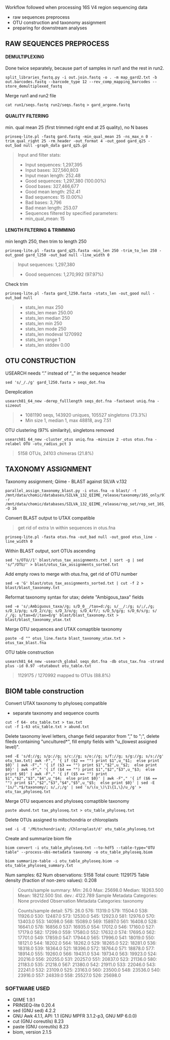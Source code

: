 Workflow followed when processing 16S V4 region sequencing data
- raw sequences preprocess
- OTU construction and taxonomy assignment
- preparing for downstream analyses


## RAW SEQUENCES PREPROCESS
#### DEMULTIPLEXING 
Done twice separately, because part of samples in run1 and the rest in run2.
~~~
split_libraries_fastq.py -i out.join.fastq -o . -m map_gard2.txt -b out.barcodes.fastq --barcode_type 12 --rev_comp_mapping_barcodes --store_demultiplexed_fastq
~~~
Merge run1 and run2 file
~~~
cat run1/seqs.fastq run2/seqs.fastq > gard_argone.fastq
~~~

#### QUALITY FILTERING
min. qual mean 25 (first trimmed right end at 25 quality), no N bases
~~~
prinseq-lite.pl -fastq gard.fastq -min_qual_mean 25 -ns_max_n 0 -trim_qual_right 25 -rm_header -out_format 4 -out_good gard_q25 -out_bad null -graph_data gard_q25.gd
~~~
> Input and filter stats:
>- 	Input sequences: 1,297,395
>-	Input bases: 327,560,803
>- 	Input mean length: 252.48
>- 	Good sequences: 1,297,380 (100.00%)
>- 	Good bases: 327,466,677
>-	Good mean length: 252.41
>- 	Bad sequences: 15 (0.00%)
>- 	Bad bases: 3,796
>- 	Bad mean length: 253.07
>- 	Sequences filtered by specified parameters:
>- 	min_qual_mean: 15

#### LENGTH FILTERING & TRIMMING
min length 250, then trim to length 250
~~~
prinseq-lite.pl -fasta gard_q25.fasta -min_len 250 -trim_to_len 250 -out_good gard_l250 -out_bad null -line_width 0
~~~
> Input sequences: 1,297,380
>-	Good sequences: 1,270,992 (97.97%)

Check trim
~~~
prinseq-lite.pl -fasta gard_l250.fasta -stats_len -out_good null -out_bad null
~~~
>- stats_len	max	250
>- stats_len	mean	250.00
>- stats_len	median	250
>- stats_len	min	250
>- stats_len	mode	250
>- stats_len	modeval	1270992
>- stats_len	range	1
>- stats_len	stddev	0.00


## OTU CONSTRUCTION
USEARCH needs “.” instead of “_” in the sequence header
~~~
sed 's/_/./g' gard_l250.fasta > seqs_dot.fna
~~~
Dereplication
~~~
usearch81_64_new -derep_fulllength seqs_dot.fna -fastaout uniq.fna -sizeout
~~~
>-	1081190 seqs, 143920 uniques, 105527 singletons (73.3%)
>-	Min size 1, median 1, max 48818, avg 7.51
	
OTU clustering (97% similarity), singletons removed
~~~
usearch81_64_new -cluster_otus uniq.fna -minsize 2 -otus otus.fna -relabel OTU -otu_radius_pct 3
~~~
>	5158 OTUs, 24103 chimeras (21.8%)

## TAXONOMY ASSIGNMENT
Taxonomy assignment; Qiime - BLAST against SILVA v.132
~~~
parallel_assign_taxonomy_blast.py -i otus.fna -o blast/ -t /mnt/data/chomic/databases/SILVA_132_QIIME_release/taxonomy/16S_only/97/majority_taxonomy_7_levels.txt  -r /mnt/data/chomic/databases/SILVA_132_QIIME_release/rep_set/rep_set_16S_only/97/silva_132_97_16S.fna -O 16
~~~

Convert BLAST output to UTAX compatible
>get rid of extra \n  within sequences in otus.fna
~~~
prinseq-lite.pl -fasta otus.fna -out_bad null -out_good otus_line -line_width 0
~~~
Within BLAST output, sort OTUs ascending
~~~
sed 's/OTU//1' blast/otus_tax_assignments.txt | sort -g | sed 's/^/OTU/' > blast/otus_tax_assignments_sorted.txt
~~~
Add empty rows to merge with otus.fna, get rid of OTU number
~~~
sed -e 'G' blast/otus_tax_assignments_sorted.txt | cut -f 2 > blast/blast_taxonomy.txt
~~~
Reformat taxonomy syntax for utax; delete "Ambigous_taxa" fields
~~~
sed -e 's/;Ambiguous_taxa//g; s/D_0__/tax=d:/g; s/__/:/g; s/;/,/g; s/D_1/p/g; s/D_2/c/g; s/D_3/o/g; s/D_4/f/; s/D_5/g/g; s/D_6/s/g; s/ /_/g; s/tax=d/;tax=d/g' blast/blast_taxonomy.txt > blast/blast_taxonomy_utax.txt

~~~
Merge OTU sequences and UTAX comaptible taxonomy
~~~
paste -d "" otus_line.fasta blast_taxonomy_utax.txt > otus_tax_blast.fna
~~~
OTU table construction
~~~
usearch81_64_new -usearch_global seqs_dot.fna -db otus_tax.fna -strand plus -id 0.97 -otutabout otu_table.txt
~~~
>	1129175 / 1270992 mapped to OTUs (88.8%) 

## BIOM table construction

Convert UTAX taxonomy to phyloseq compatible
- separate taxonomy and sequence counts
~~~
cut -f 64- otu_table.txt > tax.txt
cut -f 1-63 otu_table.txt > abund.txt
~~~

Delete taxonomy level letters, change field separator from "," to ";", delete fileds containing "uncultured*", fill empty fields with "u_(lowest assigned level)".
~~~
sed -E 's/d://g; s/p://g; s/c://g; s/o://g; s/f://g; s/g://g; s/s://g' otu_tax.txt| awk -F"," '{ if ($2 == "") print $1",u_"$1;  else print $0}' | awk -F"," '{ if ($3 == "") print $1","$2",u_"$2;  else print $0}' | awk -F"," '{ if ($4 == "") print $1","$2","$3",u_"$3;  else print $0}' | awk -F"," '{ if ($5 == "") print $1","$2","$3","$4",u_"$4;  else print $0}' | awk -F"," '{ if ($6 == "") print $1","$2","$3","$4","$5",u_"$5;  else print $0}' | sed -E '1s/^.*$/taxonomy/; s/,/;/g' | sed 's/\(u_\)\1\{1,\}/u_/g' > otu_tax_phyloseq.txt
~~~

Merge OTU sequences and phyloseq comaptible taxonomy
~~~
paste abund.txt tax_phyloseq.txt > otu_table_phyloseq.txt
~~~

Delete OTUs assigned to mitochondria or chloroplasts
~~~
sed -i -E '/Mitochondria/d; /Chloroplast/d' otu_table_phyloseq.txt
~~~

Create and summarize biom file
~~~
biom convert -i otu_table_phyloseq.txt --to-hdf5 --table-type="OTU table" --process-obs-metadata taxonomy -o otu_table_phyloseq.biom

biom summarize-table -i otu_table_phyloseq.biom -o otu_table_phyloseq_summary.txt 
~~~

Num samples: 62
Num observations: 5158
Total count: 1129175
Table density (fraction of non-zero values): 0.208

> Counts/sample summary:
 Min: 26.0
 Max: 25698.0
 Median: 18263.500
 Mean: 18212.500
 Std. dev.: 4122.789
 Sample Metadata Categories: None provided
 Observation Metadata Categories: taxonomy

> Counts/sample detail:
575: 26.0
576: 11319.0
579: 11504.0
538: 11926.0
530: 12487.0
573: 12530.0
545: 12923.0
581: 12976.0
570: 13403.0
553: 14098.0
568: 15089.0
569: 15897.0
561: 16408.0
528: 16641.0
578: 16856.0
537: 16935.0
554: 17012.0
546: 17160.0
527: 17179.0
582: 17299.0
559: 17580.0
552: 17632.0
574: 17695.0
562: 17701.0
549: 17859.0
547: 17944.0
565: 17996.0
541: 18019.0
550: 18121.0
544: 18202.0
564: 18262.0
529: 18265.0
522: 18281.0
536: 18318.0
539: 18364.0
521: 18396.0
572: 18764.0
571: 18878.0
577: 18914.0
555: 19260.0
566: 19431.0
534: 19734.0
563: 19923.0
524: 20216.0
556: 20255.0
531: 20257.0
551: 20837.0
523: 21136.0
580: 21183.0
535: 21218.0
567: 21380.0
542: 21911.0
533: 22046.0
543: 22241.0
532: 23109.0
525: 23163.0
560: 23500.0
548: 23536.0
540: 23916.0
557: 24839.0
558: 25527.0
526: 25698.0


### SOFTWARE USED
- QIIME 1.9.1
- PRINSEQ-lite 0.20.4
- sed (GNU sed) 4.2.2
- GNU Awk 4.1.1, API: 1.1 (GNU MPFR 3.1.2-p3, GNU MP 6.0.0)
- cut (GNU coreutils) 8.23
- paste (GNU coreutils) 8.23
- biom, version 2.1.5
